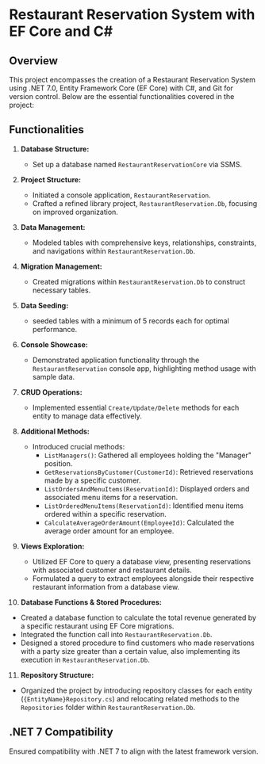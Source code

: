 # Restaurant Reservation System with EF Core and C#

## Overview

This project encompasses the creation of a Restaurant Reservation System using .NET  7.0, Entity Framework Core (EF Core) with C#, and Git for version control. Below are the essential functionalities covered in the project:

## Functionalities

1. **Database Structure:**
   - Set up a database named `RestaurantReservationCore` via SSMS.

2. **Project Structure:**
   - Initiated a console application, `RestaurantReservation`.
   - Crafted a refined library project, `RestaurantReservation.Db`, focusing on improved organization.

3. **Data Management:**
   - Modeled tables with comprehensive keys, relationships, constraints, and navigations within `RestaurantReservation.Db`.

4. **Migration Management:**
   - Created migrations within `RestaurantReservation.Db` to construct necessary tables.

5. **Data Seeding:**
   -  seeded tables with a minimum of 5 records each for optimal performance.

6. **Console Showcase:**
   - Demonstrated application functionality through the `RestaurantReservation` console app, highlighting method usage with sample data.

7. **CRUD Operations:**
   - Implemented essential `Create/Update/Delete` methods for each entity to manage data effectively.

8. **Additional Methods:**
   - Introduced crucial methods:
      - `ListManagers()`: Gathered all employees holding the "Manager" position.
      - `GetReservationsByCustomer(CustomerId)`: Retrieved reservations made by a specific customer.
      - `ListOrdersAndMenuItems(ReservationId)`: Displayed orders and associated menu items for a reservation.
      - `ListOrderedMenuItems(ReservationId)`: Identified menu items ordered within a specific reservation.
      - `CalculateAverageOrderAmount(EmployeeId)`: Calculated the average order amount for an employee.

9. **Views Exploration:**
   - Utilized EF Core to query a database view, presenting reservations with associated customer and restaurant details.
   - Formulated a query to extract employees alongside their respective restaurant information from a database view.

10. **Database Functions & Stored Procedures:**
   - Created a database function to calculate the total revenue generated by a specific restaurant using EF Core migrations.
   - Integrated the function call into `RestaurantReservation.Db`.
   - Designed a stored procedure to find customers who made reservations with a party size greater than a certain value, also implementing its execution in `RestaurantReservation.Db`.

11. **Repository Structure:**
   - Organized the project by introducing repository classes for each entity (`{EntityName}Repository.cs`) and relocating related methods to the `Repositories` folder within `RestaurantReservation.Db`.

## .NET 7 Compatibility

Ensured compatibility with .NET 7 to align with the latest framework version.


